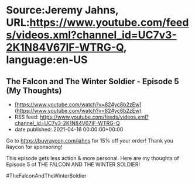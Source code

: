 # Source:Jeremy Jahns, URL:https://www.youtube.com/feeds/videos.xml?channel_id=UC7v3-2K1N84V67IF-WTRG-Q, language:en-US

## The Falcon and The Winter Soldier - Episode 5 (My Thoughts)
 - [https://www.youtube.com/watch?v=824yc8b2zEw](https://www.youtube.com/watch?v=824yc8b2zEw)
 - RSS feed: https://www.youtube.com/feeds/videos.xml?channel_id=UC7v3-2K1N84V67IF-WTRG-Q
 - date published: 2021-04-16 00:00:00+00:00

Go to https://buyraycon.com/jahns for 15% off your order!
Thank you Raycon for sponsoring!

This episode gets less action & more personal. Here are my thoughts of Episode 5 of THE FALCON AND THE WINTER SOLDIER!

#TheFalconAndTheWinterSoldier

